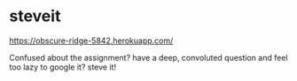 # steveit

https://obscure-ridge-5842.herokuapp.com/

Confused about the assignment? have a deep, convoluted question and feel too lazy to google it? steve it!

